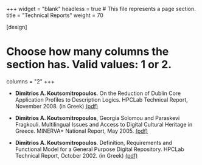 +++
widget = "blank"
headless = true  # This file represents a page section.
title = "Technical Reports"
weight = 70

[design]
  # Choose how many columns the section has. Valid values: 1 or 2.
  columns = "2"
+++
- **Dimitrios A. Koutsomitropoulos**. On the Reduction of Dublin Core Application Profiles to Description Logics. HPCLab Technical Report, November 2008. (in Greek) [(pdf)](/pdf/dc_reduction.pdf)

- **Dimitrios A. Koutsomitropoulos**, Georgia Solomou and Paraskevi Fragkouli. Multilingual Issues and Access to Digital Cultural Heritage in Greece. MINERVA+ National Report, May 2005. [(pdf)](/pdf/multilingualism.pdf)

- **Dimitrios A. Koutsomitropoulos**. Definition, Requirements and Functional Model for a General Purpose Digital Repository. HPCLab Technical Report, October 2002. (in Greek) [(pdf)](/pdf/reps.pdf)
